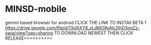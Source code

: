 # MINSD-mobile
gemini based browser for android
CLICK THE LINK TO INSTAll BETA 1 
                          https://drive.google.com/file/d/13ol5XY8_yLdMO9sAlc2lhD3oqZz-swia/view?usp=sharing
TO DOWNLOAD NEWEST THEN CLICK RELEASE>>>>>>>>>>
